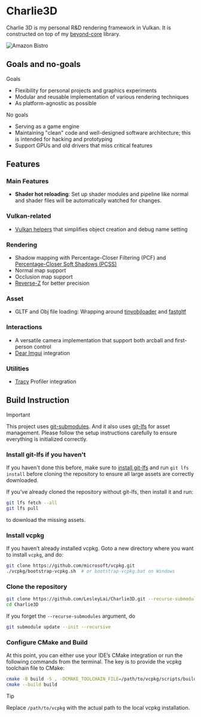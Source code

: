 # Charlie3D

Charlie 3D is my personal R&D rendering framework in Vulkan. It is constructed on top of
my [beyond-core](https://github.com/Beyond-Engine/Core) library.

![Amazon Bistro](images/Bistro.png)

## Goals and no-goals

Goals

- Flexibility for personal projects and graphics experiments
- Modular and reusable implementation of various rendering techniques
- As platform-agnostic as possible

No goals

- Serving as a game engine
- Maintaining "clean" code and well-designed software architecture; this is intended for hacking and prototyping
- Support GPUs and old drivers that miss critical features

## Features

### Main Features

- **Shader hot reloading**: Set up shader modules and pipeline like normal and shader files will be automatically
  watched for changes.

### Vulkan-related

- [Vulkan helpers](Charlie/vulkan_helpers) that simplifies object creation and debug name setting

### Rendering

- Shadow mapping with Percentage-Closer Filtering (PCF)
  and [Percentage-Closer Soft Shadows (PCSS)](https://developer.download.nvidia.cn/shaderlibrary/docs/shadow_PCSS.pdf)
- Normal map support
- Occlusion map support
- [Reverse-Z](https://developer.nvidia.com/blog/visualizing-depth-precision/) for better precision

### Asset

- GLTF and Obj file loading: Wrapping around [tinyobjloader](https://github.com/tinyobjloader/tinyobjloader)
  and [fastgltf](https://github.com/spnda/fastgltf)

### Interactions

- A versatile camera implementation that support both arcball and first-person control
- [Dear Imgui](https://github.com/ocornut/imgui) integration

### Utilities

- [Tracy](https://github.com/wolfpld/tracy) Profiler integration

## Build Instruction

> [!IMPORTANT]
> This project uses [git-submodules](https://git-scm.com/book/en/v2/Git-Tools-Submodules). And it also
> uses [git-lfs](https://git-lfs.com/) for asset management. Please follow the setup instructions carefully to ensure
> everything is initialized correctly.

### Install git-lfs if you haven't

If you haven't done this before, make sure to [install git-lfs](https://git-lfs.com/) and run `git lfs install` before
cloning the repository to ensure all large assets are correctly downloaded.

If you've already cloned the repository without git-lfs, then install it and run:

```sh
git lfs fetch --all
git lfs pull
```

to download the missing assets.

### Install vcpkg

If you haven’t already installed vcpkg. Goto a new directory where you want to install `vcpkg`, and do:

```sh
git clone https://github.com/microsoft/vcpkg.git
./vcpkg/bootstrap-vcpkg.sh  # or bootstrap-vcpkg.bat on Windows
```

### Clone the repository

```sh
git clone https://github.com/LesleyLai/Charlie3D.git --recurse-submodules
cd Charlie3D
```

If you forget the `--recurse-submodules` argument, do

```sh
git submodule update --init --recursive
```

### Configure CMake and Build

At this point, you can either use your IDE’s CMake integration or run the following commands from the terminal. The key
is to provide the vcpkg toolchain file to CMake:

```sh
cmake -B build -S . -DCMAKE_TOOLCHAIN_FILE=/path/to/vcpkg/scripts/buildsystems/vcpkg.cmake
cmake --build build
```

> [!TIP]
> Replace `/path/to/vcpkg` with the actual path to the local vcpkg installation.
